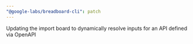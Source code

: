```yaml
---
"@google-labs/breadboard-cli": patch
---
```


Updating the import board to dynamically resolve inputs for an API defined via OpenAPI
